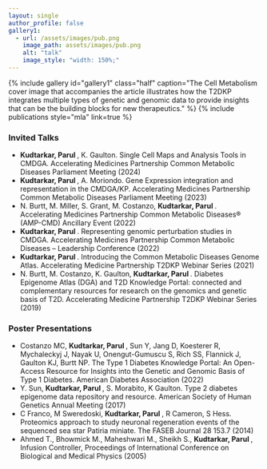 ```yaml
---
layout: single
author_profile: false
gallery1:
  - url: /assets/images/pub.png
    image_path: assets/images/pub.png
    alt: "talk"
    image_style: "width: 150%;"
---
```

{% include gallery id="gallery1" class="half" caption="The Cell Metabolism cover image that accompanies the article illustrates how the T2DKP integrates multiple types of genetic and genomic data to provide insights that can be the building blocks for new therapeutics." %}
{% include publications style="mla" link=true %}
### Invited Talks
<ul>
<li><b>Kudtarkar, Parul </b>, K. Gaulton. Single Cell Maps and Analysis Tools in CMDGA. Accelerating Medicines Partnership Common Metabolic Diseases Parliament Meeting (2024)</li>
<li><b>Kudtarkar, Parul </b>, A. Moriondo. Gene Expression integration and representation in the CMDGA/KP. Accelerating Medicines Partnership Common Metabolic Diseases Parliament Meeting (2023)</li>
<li>N. Burtt, M. Miller, S. Grant, M. Costanzo, <b>Kudtarkar, Parul </b>. Accelerating Medicines Partnership Common Metabolic Diseases® (AMP-CMD) Ancillary Event (2022)</li>
<li><b>Kudtarkar, Parul </b>. Representing genomic perturbation studies in CMDGA. Accelerating Medicines Partnership Common Metabolic Diseases – Leadership Conference (2022)</li>
<li><b>Kudtarkar, Parul </b>. Introducing the Common Metabolic Diseases Genome Atlas. Accelerating Medicine Partnership T2DKP Webinar Series (2021)</li>
<li>N. Burtt, M. Costanzo, K. Gaulton, <b>Kudtarkar, Parul </b>. Diabetes Epigenome Atlas (DGA) and T2D Knowledge Portal: connected and complementary resources for research on the genomics and genetic basis of T2D. Accelerating Medicine Partnership T2DKP Webinar Series (2019)</li>
</ul>

### Poster Presentations
<ul>
<li>Costanzo MC, <b>Kudtarkar, Parul </b>,  Sun Y, Jang D, Koesterer R, Mychaleckyj J, Nayak U, Onengut-Gumuscu S, Rich SS, Flannick J, Gaulton KJ, Burtt NP. The Type 1 Diabetes Knowledge Portal: An Open-Access Resource for Insights into the Genetic and Genomic Basis of Type 1 Diabetes. American Diabetes Association (2022)</li>
<li>Y. Sun, <b>Kudtarkar, Parul </b>, S. Morabito, K Gaulton. Type 2 diabetes epigenome data repository and resource. American Society of Human Genetics Annual Meeting (2017)</li>
<li>C Franco, M Sweredoski, <b>Kudtarkar, Parul </b>, R Cameron, S Hess. Proteomics approach to study neuronal regeneration events of the sequenced sea star Patiria miniate. The FASEB Journal 28 153.7 (2014)</li>
<li>Ahmed T., Bhowmick M., Maheshwari M., Sheikh S., <b>Kudtarkar, Parul </b>, Infusion Controller, Proceedings of International Conference on Biological and Medical Physics (2005)</li>
</ul>